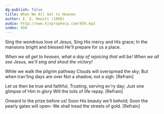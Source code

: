 ```yaml
---
dg-publish: false
title: When We All Get to Heaven
author: E. E. Hewitt (1898)
audio: http://www.kjvprophecy.com/056.mp3
index: 056
---
```


Sing the wondrous love of Jesus,
Sing His mercy and His grace;
In the mansions bright and blessed
He'll prepare for us a place.

*When we all get to heaven,
what a day of rejoicing that will be!
When we all see Jesus,
we'll sing and shout the victory!*

While we walk the pilgrim pathway
Clouds will overspread the sky;
But when trav'ling days are over
Not a shadow, not a sigh. [Refrain]

Let us then be true and faithful,
Trusting, serving ev'ry day;
Just one glimpse of Him in glory
Will the toils of life repay. [Refrain]

Onward to the prize before us!
Soon His beauty we'll behold;
Soon the pearly gates will open–
We shall tread the streets of gold. [Refrain]